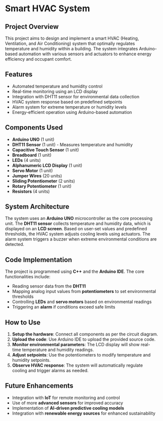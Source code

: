 # Smart HVAC System

## Project Overview
This project aims to design and implement a smart HVAC (Heating, Ventilation, and Air Conditioning) system that optimally regulates temperature and humidity within a building. The system integrates Arduino-based automation with various sensors and actuators to enhance energy efficiency and occupant comfort.

## Features
- Automated temperature and humidity control
- Real-time monitoring using an LCD display
- Integration with DHT11 sensor for environmental data collection
- HVAC system response based on predefined setpoints
- Alarm system for extreme temperature or humidity levels
- Energy-efficient operation using Arduino-based automation

## Components Used
- **Arduino UNO** (1 unit)
- **DHT11 Sensor** (1 unit) - Measures temperature and humidity
- **Capacitive Touch Sensor** (1 unit)
- **Breadboard** (1 unit)
- **LEDs** (4 units)
- **Alphanumeric LCD Display** (1 unit)
- **Servo Motor** (1 unit)
- **Jumper Wires** (20 units)
- **Sliding Potentiometer** (2 units)
- **Rotary Potentiometer** (1 unit)
- **Resistors** (4 units)

## System Architecture
The system uses an **Arduino UNO** microcontroller as the core processing unit. The **DHT11 sensor** collects temperature and humidity data, which is displayed on an **LCD screen**. Based on user-set values and predefined thresholds, the HVAC system adjusts cooling levels using actuators. The alarm system triggers a buzzer when extreme environmental conditions are detected.

## Code Implementation
The project is programmed using **C++** and the **Arduino IDE**. The core functionalities include:

- Reading sensor data from the **DHT11**
- Mapping analog input values from **potentiometers** to set environmental thresholds
- Controlling **LEDs** and **servo motors** based on environmental readings
- Triggering an **alarm** if conditions exceed safe limits

## How to Use
1. **Setup the hardware**: Connect all components as per the circuit diagram.
2. **Upload the code**: Use Arduino IDE to upload the provided source code.
3. **Monitor environmental parameters**: The LCD display will show real-time temperature and humidity readings.
4. **Adjust setpoints**: Use the potentiometers to modify temperature and humidity setpoints.
5. **Observe HVAC response**: The system will automatically regulate cooling and trigger alarms as needed.

## Future Enhancements
- Integration with **IoT** for remote monitoring and control
- Use of more **advanced sensors** for improved accuracy
- Implementation of **AI-driven predictive cooling models**
- Integration with **renewable energy sources** for enhanced sustainability
